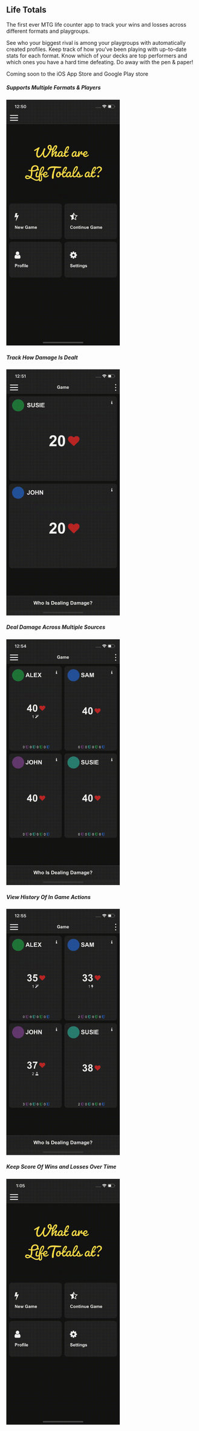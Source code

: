 ## Life Totals

The first ever MTG life counter app to track your wins and losses across different formats and playgroups.

See who your biggest rival is among your playgroups with automatically created profiles. Keep track of how you've been playing with up-to-date stats for each format. Know which of your decks are top performers and which ones you have a hard time defeating. Do away with the pen & paper!

Coming soon to the iOS App Store and Google Play store

##### Supports Multiple Formats & Players
<img src="/images/createGame.gif" width=300>

##### Track How Damage Is Dealt 
<img src="/images/dealDamage.gif" width=300>

##### Deal Damage Across Multiple Sources
<img src="/images/commanderDamage.gif" width=300>


##### View History Of In Game Actions
<img src="/images/gameLog.gif" width=300>

##### Keep Score Of Wins and Losses Over Time
<img src="/images/stats.gif" width=300>


